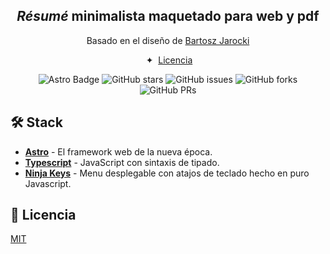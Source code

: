 

<div align="center">
<h2>
    <em>Résumé</em> minimalista maquetado para web y pdf
</h2>
<p>
Basado en el diseño de <a href="https://github.com/BartoszJarocki/cv">Bartosz Jarocki</a>
</p>
</div>
<div align="center">
    <span>&nbsp;✦&nbsp;</span>
    <a href="#🔑-licencia">
        Licencia
    </a>  
</div>

<p></p>

<div align="center">

![Astro Badge](https://img.shields.io/badge/Astro-BC52EE?logo=astro&logoColor=fff&style=flat)
![GitHub stars](https://img.shields.io/github/stars/midudev/minimalist-portfolio-json)
![GitHub issues](https://img.shields.io/github/issues/midudev/minimalist-portfolio-json)
![GitHub forks](https://img.shields.io/github/forks/midudev/minimalist-portfolio-json)
![GitHub PRs](https://img.shields.io/github/issues-pr/midudev/minimalist-portfolio-json)

</div>

## 🛠️ Stack

- [**Astro**](https://astro.build/) - El framework web de la nueva época.
- [**Typescript**](https://www.typescriptlang.org/) - JavaScript con sintaxis de tipado.
- [**Ninja Keys**](https://github.com/ssleptsov/ninja-keys) - Menu desplegable con atajos de teclado hecho en puro Javascript.

## 🔑 Licencia

[MIT](LICENSE.txt)



